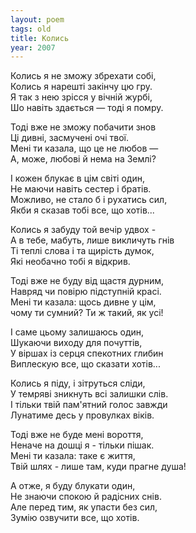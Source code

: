 ```yaml
---
layout: poem
tags: old
title: Колись
year: 2007
---
```


Колись я не зможу збрехати собі,<br>
Колись я нарешті закінчу цю гру.<br>
Я так з нею зрісся у вічній журбі,<br>
Шо навіть здається — тоді я помру.<br>

Тоді вже не зможу побачити знов<br>
Ці дивні, засмучені очі твої.<br>
Мені ти казала, що це не любов —<br>
А, може, любові й нема на Землі?<br>

І кожен блукає в цім світі один,<br>
Не маючи навіть сестер і братів.<br>
Можливо, не стало б і рухатись сил,<br>
Якби я сказав тобі все, що хотів...<br>

Колись я забуду той вечір удвох -<br>
А в тебе, мабуть, лише викличуть гнів<br>
Ті теплі слова і та щирість думок,<br>
Які необачно тобі я відкрив.<br>

Тоді вже не буду від щастя дурним,<br>
Навряд чи повірю підступній красі.<br>
Мені ти казала: щось дивне у цім,<br>
чому ти сумний? Ти ж такий, як усі!<br>

І саме цьому залишаюсь один,<br>
Шукаючи виходу для почуттів,<br>
У віршах із серця спекотних глибин<br>
Виплескую все, що сказати хотів...<br>

Колись я піду, і зітруться сліди,<br>
У темряві зникнуть всі залишки слів.<br>
І тільки твій пам'ятний голос завжди<br>
Лунатиме десь у провулках віків.<br>

Тоді вже не буде мені вороття,<br>
Неначе на дошці я - тільки пішак.<br>
Мені ти казала: таке є життя,<br>
Твій шлях - лише там, куди прагне душа!<br>

А отже, я буду блукати один,<br>
Не знаючи спокою й радісних снів.<br>
Але перед тим, як упасти без сил,<br>
Зумію озвучити все, що хотів.
